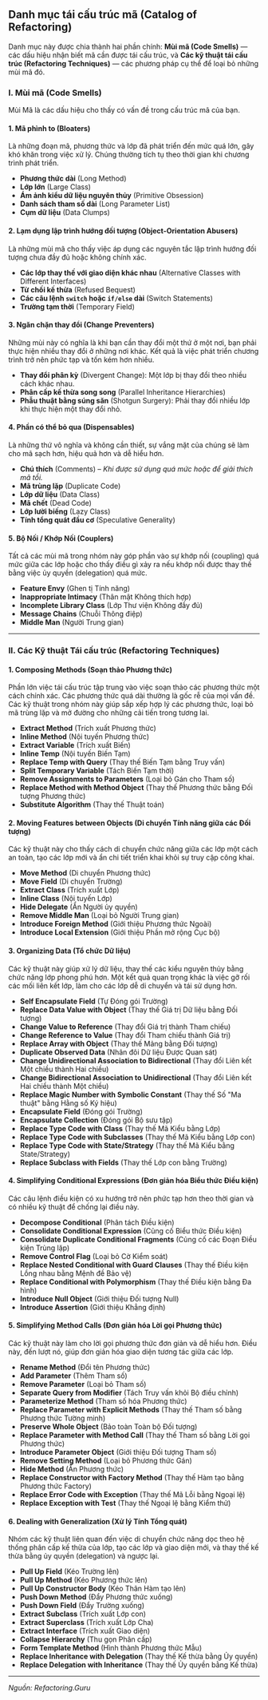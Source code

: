 ## Danh mục tái cấu trúc mã (Catalog of Refactoring)

Danh mục này được chia thành hai phần chính: **Mùi mã (Code Smells)** — các dấu hiệu nhận biết mã cần được tái cấu trúc, và **Các kỹ thuật tái cấu trúc (Refactoring Techniques)** — các phương pháp cụ thể để loại bỏ những mùi mã đó.

### I. Mùi mã (Code Smells)

Mùi Mã là các dấu hiệu cho thấy có vấn đề trong cấu trúc mã của bạn.

#### 1. Mã phình to (Bloaters)

Là những đoạn mã, phương thức và lớp đã phát triển đến mức quá lớn, gây khó khăn trong việc xử lý. Chúng thường tích tụ theo thời gian khi chương trình phát triển.

* **Phương thức dài** (Long Method)
* **Lớp lớn** (Large Class)
* **Ám ảnh kiểu dữ liệu nguyên thủy** (Primitive Obsession)
* **Danh sách tham số dài** (Long Parameter List)
* **Cụm dữ liệu** (Data Clumps)

#### 2. Lạm dụng lập trình hướng đối tượng (Object-Orientation Abusers)

Là những mùi mã cho thấy việc áp dụng các nguyên tắc lập trình hướng đối tượng chưa đầy đủ hoặc không chính xác.

* **Các lớp thay thế với giao diện khác nhau** (Alternative Classes with Different Interfaces)
* **Từ chối kế thừa** (Refused Bequest)
* **Các câu lệnh `switch` hoặc `if/else` dài** (Switch Statements)
* **Trường tạm thời** (Temporary Field)

#### 3. Ngăn chặn thay đổi (Change Preventers)

Những mùi này có nghĩa là khi bạn cần thay đổi một thứ ở một nơi, bạn phải thực hiện nhiều thay đổi ở những nơi khác. Kết quả là việc phát triển chương trình trở nên phức tạp và tốn kém hơn nhiều.

* **Thay đổi phân kỳ** (Divergent Change): Một lớp bị thay đổi theo nhiều cách khác nhau.
* **Phân cấp kế thừa song song** (Parallel Inheritance Hierarchies)
* **Phẫu thuật bằng súng săn** (Shotgun Surgery): Phải thay đổi nhiều lớp khi thực hiện một thay đổi nhỏ.

#### 4. Phần có thể bỏ qua (Dispensables)

Là những thứ vô nghĩa và không cần thiết, sự vắng mặt của chúng sẽ làm cho mã sạch hơn, hiệu quả hơn và dễ hiểu hơn.

* **Chú thích** (Comments) – *Khi được sử dụng quá mức hoặc để giải thích mã tồi.*
* **Mã trùng lặp** (Duplicate Code)
* **Lớp dữ liệu** (Data Class)
* **Mã chết** (Dead Code)
* **Lớp lười biếng** (Lazy Class)
* **Tính tổng quát đầu cơ** (Speculative Generality)

#### 5. Bộ Nối / Khớp Nối (Couplers)

Tất cả các mùi mã trong nhóm này góp phần vào sự khớp nối (coupling) quá mức giữa các lớp hoặc cho thấy điều gì xảy ra nếu khớp nối được thay thế bằng việc ủy quyền (delegation) quá mức.

* **Feature Envy** (Ghen tị Tính năng)
* **Inappropriate Intimacy** (Thân mật Không thích hợp)
* **Incomplete Library Class** (Lớp Thư viện Không đầy đủ)
* **Message Chains** (Chuỗi Thông điệp)
* **Middle Man** (Người Trung gian)

---

### II. Các Kỹ thuật Tái cấu trúc (Refactoring Techniques)

#### 1. Composing Methods (Soạn thảo Phương thức)

Phần lớn việc tái cấu trúc tập trung vào việc soạn thảo các phương thức một cách chính xác. Các phương thức quá dài thường là gốc rễ của mọi vấn đề. Các kỹ thuật trong nhóm này giúp sắp xếp hợp lý các phương thức, loại bỏ mã trùng lặp và mở đường cho những cải tiến trong tương lai.

* **Extract Method** (Trích xuất Phương thức)
* **Inline Method** (Nội tuyến Phương thức)
* **Extract Variable** (Trích xuất Biến)
* **Inline Temp** (Nội tuyến Biến Tạm)
* **Replace Temp with Query** (Thay thế Biến Tạm bằng Truy vấn)
* **Split Temporary Variable** (Tách Biến Tạm thời)
* **Remove Assignments to Parameters** (Loại bỏ Gán cho Tham số)
* **Replace Method with Method Object** (Thay thế Phương thức bằng Đối tượng Phương thức)
* **Substitute Algorithm** (Thay thế Thuật toán)

#### 2. Moving Features between Objects (Di chuyển Tính năng giữa các Đối tượng)

Các kỹ thuật này cho thấy cách di chuyển chức năng giữa các lớp một cách an toàn, tạo các lớp mới và ẩn chi tiết triển khai khỏi sự truy cập công khai.

* **Move Method** (Di chuyển Phương thức)
* **Move Field** (Di chuyển Trường)
* **Extract Class** (Trích xuất Lớp)
* **Inline Class** (Nội tuyến Lớp)
* **Hide Delegate** (Ẩn Người ủy quyền)
* **Remove Middle Man** (Loại bỏ Người Trung gian)
* **Introduce Foreign Method** (Giới thiệu Phương thức Ngoài)
* **Introduce Local Extension** (Giới thiệu Phần mở rộng Cục bộ)

#### 3. Organizing Data (Tổ chức Dữ liệu)

Các kỹ thuật này giúp xử lý dữ liệu, thay thế các kiểu nguyên thủy bằng chức năng lớp phong phú hơn. Một kết quả quan trọng khác là việc gỡ rối các mối liên kết lớp, làm cho các lớp dễ di chuyển và tái sử dụng hơn.

* **Self Encapsulate Field** (Tự Đóng gói Trường)
* **Replace Data Value with Object** (Thay thế Giá trị Dữ liệu bằng Đối tượng)
* **Change Value to Reference** (Thay đổi Giá trị thành Tham chiếu)
* **Change Reference to Value** (Thay đổi Tham chiếu thành Giá trị)
* **Replace Array with Object** (Thay thế Mảng bằng Đối tượng)
* **Duplicate Observed Data** (Nhân đôi Dữ liệu Được Quan sát)
* **Change Unidirectional Association to Bidirectional** (Thay đổi Liên kết Một chiều thành Hai chiều)
* **Change Bidirectional Association to Unidirectional** (Thay đổi Liên kết Hai chiều thành Một chiều)
* **Replace Magic Number with Symbolic Constant** (Thay thế Số "Ma thuật" bằng Hằng số Ký hiệu)
* **Encapsulate Field** (Đóng gói Trường)
* **Encapsulate Collection** (Đóng gói Bộ sưu tập)
* **Replace Type Code with Class** (Thay thế Mã Kiểu bằng Lớp)
* **Replace Type Code with Subclasses** (Thay thế Mã Kiểu bằng Lớp con)
* **Replace Type Code with State/Strategy** (Thay thế Mã Kiểu bằng State/Strategy)
* **Replace Subclass with Fields** (Thay thế Lớp con bằng Trường)

#### 4. Simplifying Conditional Expressions (Đơn giản hóa Biểu thức Điều kiện)

Các câu lệnh điều kiện có xu hướng trở nên phức tạp hơn theo thời gian và có nhiều kỹ thuật để chống lại điều này.

* **Decompose Conditional** (Phân tách Điều kiện)
* **Consolidate Conditional Expression** (Củng cố Biểu thức Điều kiện)
* **Consolidate Duplicate Conditional Fragments** (Củng cố các Đoạn Điều kiện Trùng lặp)
* **Remove Control Flag** (Loại bỏ Cờ Kiểm soát)
* **Replace Nested Conditional with Guard Clauses** (Thay thế Điều kiện Lồng nhau bằng Mệnh đề Bảo vệ)
* **Replace Conditional with Polymorphism** (Thay thế Điều kiện bằng Đa hình)
* **Introduce Null Object** (Giới thiệu Đối tượng Null)
* **Introduce Assertion** (Giới thiệu Khẳng định)

#### 5. Simplifying Method Calls (Đơn giản hóa Lời gọi Phương thức)

Các kỹ thuật này làm cho lời gọi phương thức đơn giản và dễ hiểu hơn. Điều này, đến lượt nó, giúp đơn giản hóa giao diện tương tác giữa các lớp.

* **Rename Method** (Đổi tên Phương thức)
* **Add Parameter** (Thêm Tham số)
* **Remove Parameter** (Loại bỏ Tham số)
* **Separate Query from Modifier** (Tách Truy vấn khỏi Bộ điều chỉnh)
* **Parameterize Method** (Tham số hóa Phương thức)
* **Replace Parameter with Explicit Methods** (Thay thế Tham số bằng Phương thức Tường minh)
* **Preserve Whole Object** (Bảo toàn Toàn bộ Đối tượng)
* **Replace Parameter with Method Call** (Thay thế Tham số bằng Lời gọi Phương thức)
* **Introduce Parameter Object** (Giới thiệu Đối tượng Tham số)
* **Remove Setting Method** (Loại bỏ Phương thức Gán)
* **Hide Method** (Ẩn Phương thức)
* **Replace Constructor with Factory Method** (Thay thế Hàm tạo bằng Phương thức Factory)
* **Replace Error Code with Exception** (Thay thế Mã Lỗi bằng Ngoại lệ)
* **Replace Exception with Test** (Thay thế Ngoại lệ bằng Kiểm thử)

#### 6. Dealing with Generalization (Xử lý Tính Tổng quát)

Nhóm các kỹ thuật liên quan đến việc di chuyển chức năng dọc theo hệ thống phân cấp kế thừa của lớp, tạo các lớp và giao diện mới, và thay thế kế thừa bằng ủy quyền (delegation) và ngược lại.

* **Pull Up Field** (Kéo Trường lên)
* **Pull Up Method** (Kéo Phương thức lên)
* **Pull Up Constructor Body** (Kéo Thân Hàm tạo lên)
* **Push Down Method** (Đẩy Phương thức xuống)
* **Push Down Field** (Đẩy Trường xuống)
* **Extract Subclass** (Trích xuất Lớp con)
* **Extract Superclass** (Trích xuất Lớp Cha)
* **Extract Interface** (Trích xuất Giao diện)
* **Collapse Hierarchy** (Thu gọn Phân cấp)
* **Form Template Method** (Hình thành Phương thức Mẫu)
* **Replace Inheritance with Delegation** (Thay thế Kế thừa bằng Ủy quyền)
* **Replace Delegation with Inheritance** (Thay thế Ủy quyền bằng Kế thừa)

---
*Nguồn: Refactoring.Guru*